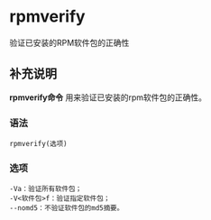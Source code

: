 rpmverify
===

验证已安装的RPM软件包的正确性

## 补充说明

**rpmverify命令** 用来验证已安装的rpm软件包的正确性。

###  语法

```
rpmverify(选项)
```

###  选项

```
-Va：验证所有软件包；
-V<软件包>f：验证指定软件包；
--nomd5：不验证软件包的md5摘要。
```


<!-- Linux命令行搜索引擎：https://jaywcjlove.github.io/linux-command/ -->